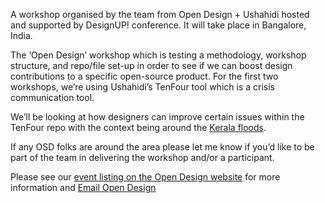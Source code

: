 
A workshop organised by the team from Open Design + Ushahidi hosted and supported by DesignUP! conference. It will take place in Bangalore, India.

The ‘Open Design’ workshop which is testing a methodology, workshop structure, and repo/file set-up in order to see if we can boost design contributions to a specific open-source product. For the first two workshops, we’re using Ushahidi’s TenFour tool which is a crisis communication tool.

We’ll be looking at how designers can improve certain issues within the TenFour repo with the context being around the [Kerala floods](https://gulfnews.com/world/asia/india/for-second-year-in-a-row-kerala-floods-wreak-deadly-havoc-1.1565616937234).

If any OSD folks are around the area please let me know if you’d like to be part of the team in delivering the workshop and/or a participant.

Please see our [event listing on the Open Design website](https://opendesign.ushahidi.com/bangalore-designup-2019/) for more information and [Email Open Design](mailto:eriol@ushahidi.com)
